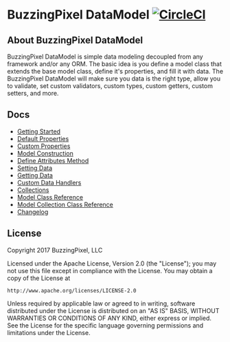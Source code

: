 # BuzzingPixel DataModel [![CircleCI](https://circleci.com/gh/buzzingpixel/datamodel/tree/master.svg?style=svg)](https://circleci.com/gh/buzzingpixel/datamodel/tree/master)

## About BuzzingPixel DataModel

BuzzingPixel DataModel is simple data modeling decoupled from any framework and/or any ORM. The basic idea is you define a model class that extends the base model class, define it's properties, and fill it with data. The BuzzingPixel DataModel will make sure you data is the right type, allow you to validate, set custom validators, custom types, custom getters, custom setters, and more.

## Docs

- [Getting Started](docs/getting-started.md)
- [Default Properties](docs/default-properties.md)
- [Custom Properties](docs/custom-properties.md)
- [Model Construction](docs/model-construction.md)
- [Define Attributes Method](docs/define-attributes.md)
- [Setting Data](docs/setting-data.md)
- [Getting Data](docs/getting-data.md)
- [Custom Data Handlers](docs/custom-data-handlers.md)
- [Collections](docs/model-collections.md)
- [Model Class Reference](docs/model-class-reference.md)
- [Model Collection Class Reference](docs/model-collection-class-reference.md)
- [Changelog](changelog.md)

## License

Copyright 2017 BuzzingPixel, LLC

Licensed under the Apache License, Version 2.0 (the "License");
you may not use this file except in compliance with the License.
You may obtain a copy of the License at

    http://www.apache.org/licenses/LICENSE-2.0

Unless required by applicable law or agreed to in writing, software
distributed under the License is distributed on an "AS IS" BASIS,
WITHOUT WARRANTIES OR CONDITIONS OF ANY KIND, either express or implied.
See the License for the specific language governing permissions and
limitations under the License.
